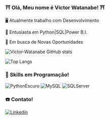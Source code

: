 
### ⛩️ Olá, Meu nome é Victor Watanabe! ⛩️

🖥️ Atualmente trabalho com Desenvolvimento

📖 Entusiasta em Python|SQL|Power B.I.

🔎 Em busca de Novas Oportunidades

![Victor-Watanabe GitHub stats](https://github-readme-stats.vercel.app/api?username=Victor-Watanabe&show_icons=true&theme=dracula)

![Top Langs](https://github-readme-stats.vercel.app/api/top-langs/?username=Victor-Watanabe&layout=compact)

### 🌟 Skills em Programação!

![PythonEscuro](https://img.shields.io/badge/Python-14354C?style=for-the-badge&logo=python&logoColor=white)
![MySQL](https://img.shields.io/badge/MySQL-00000F?style=for-the-badge&logo=mysql&logoColor=white)
![SQLServer](https://img.shields.io/badge/Microsoft_SQL_Server-CC2927?style=for-the-badge&logo=microsoft-sql-server&logoColor=white)

### ☎️ Contato!

[![Linkedin](https://img.shields.io/badge/LinkedIn-0077B5?style=for-the-badge&logo=linkedin&logoColor=white)](https://www.linkedin.com/in/victor-hugo-sanches-watanabe/)

